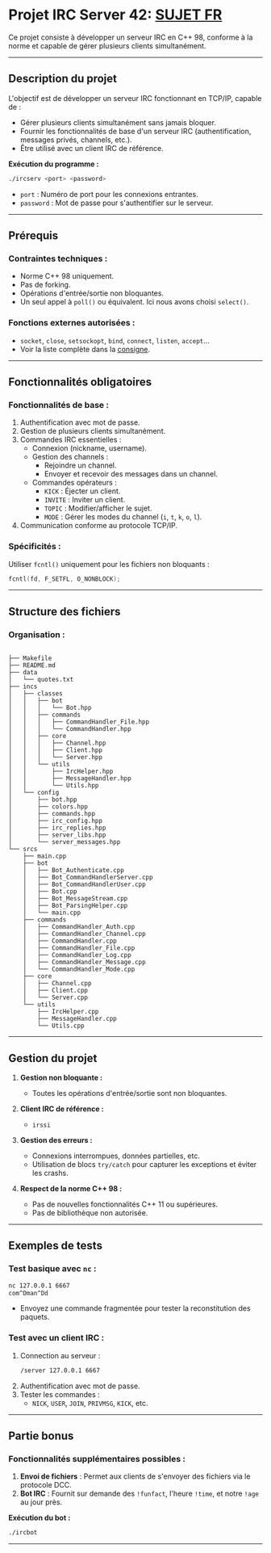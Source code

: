 # Projet IRC Server 42: [SUJET FR](https://github.com/ltorkia/ircserv/blob/main/fr.subject.pdf)

Ce projet consiste à développer un serveur IRC en C++ 98, conforme à la norme et capable de gérer plusieurs clients simultanément.

---

## **Description du projet**

L'objectif est de développer un serveur IRC fonctionnant en TCP/IP, capable de :
- Gérer plusieurs clients simultanément sans jamais bloquer.
- Fournir les fonctionnalités de base d'un serveur IRC (authentification, messages privés, channels, etc.).
- Être utilisé avec un client IRC de référence.

**Exécution du programme :**
```bash
./ircserv <port> <password>
```
- `port` : Numéro de port pour les connexions entrantes.
- `password` : Mot de passe pour s'authentifier sur le serveur.

---

## **Prérequis**

### Contraintes techniques :
- Norme C++ 98 uniquement.
- Pas de forking.
- Opérations d'entrée/sortie non bloquantes.
- Un seul appel à `poll()` ou équivalent. Ici nous avons choisi `select()`.

### Fonctions externes autorisées :
- `socket`, `close`, `setsockopt`, `bind`, `connect`, `listen`, `accept`...
- Voir la liste complète dans la [consigne](https://github.com/ltorkia/ircserv/blob/main/fr.subject.pdf).

---

## **Fonctionnalités obligatoires**

### Fonctionnalités de base :
1. Authentification avec mot de passe.
2. Gestion de plusieurs clients simultanément.
3. Commandes IRC essentielles :
   - Connexion (nickname, username).
   - Gestion des channels :
     - Rejoindre un channel.
     - Envoyer et recevoir des messages dans un channel.
   - Commandes opérateurs :
     - `KICK` : Éjecter un client.
     - `INVITE` : Inviter un client.
     - `TOPIC` : Modifier/afficher le sujet.
     - `MODE` : Gérer les modes du channel (`i`, `t`, `k`, `o`, `l`).
4. Communication conforme au protocole TCP/IP.

### Spécificités :
Utiliser `fcntl()` uniquement pour les fichiers non bloquants :
```cpp
fcntl(fd, F_SETFL, O_NONBLOCK);
```
---

## **Structure des fichiers**

### Organisation :
```

├── Makefile
├── README.md
├── data
│   └── quotes.txt
├── incs
│   ├── classes
│   │   ├── bot
│   │   │   └── Bot.hpp
│   │   ├── commands
│   │   │   ├── CommandHandler_File.hpp
│   │   │   └── CommandHandler.hpp
│   │   ├── core
│   │   │   ├── Channel.hpp
│   │   │   ├── Client.hpp
│   │   │   └── Server.hpp
│   │   └── utils
│   │       ├── IrcHelper.hpp
│   │       ├── MessageHandler.hpp
│   │       └── Utils.hpp
│   └── config
│       ├── bot.hpp
│       ├── colors.hpp
│       ├── commands.hpp
│       ├── irc_config.hpp
│       ├── irc_replies.hpp
│       ├── server_libs.hpp
│       └── server_messages.hpp
└── srcs
    ├── main.cpp
    ├── bot
    │   ├── Bot_Authenticate.cpp
    │   ├── Bot_CommandHandlerServer.cpp
    │   ├── Bot_CommandHandlerUser.cpp
    │   ├── Bot.cpp
    │   ├── Bot_MessageStream.cpp
    │   ├── Bot_ParsingHelper.cpp
    │   └── main.cpp
    ├── commands
    │   ├── CommandHandler_Auth.cpp
    │   ├── CommandHandler_Channel.cpp
    │   ├── CommandHandler.cpp
    │   ├── CommandHandler_File.cpp
    │   ├── CommandHandler_Log.cpp
    │   ├── CommandHandler_Message.cpp
    │   └── CommandHandler_Mode.cpp
    ├── core
    │   ├── Channel.cpp
    │   ├── Client.cpp
    │   └── Server.cpp
    └── utils
        ├── IrcHelper.cpp
        ├── MessageHandler.cpp
        └── Utils.cpp
```
---

## **Gestion du projet**

1. **Gestion non bloquante :**
   - Toutes les opérations d'entrée/sortie sont non bloquantes.

2. **Client IRC de référence :**
   - `irssi`

3. **Gestion des erreurs :**
   - Connexions interrompues, données partielles, etc.
   - Utilisation de blocs `try/catch` pour capturer les exceptions et éviter les crashs.

4. **Respect de la norme C++ 98 :**
   - Pas de nouvelles fonctionnalités C++ 11 ou supérieures.
   - Pas de bibliothèque non autorisée.

---

## **Exemples de tests**

### Test basique avec `nc` :
```bash
nc 127.0.0.1 6667
com^Dman^Dd
```
- Envoyez une commande fragmentée pour tester la reconstitution des paquets.

### Test avec un client IRC :
1. Connection au serveur :
   ```bash
   /server 127.0.0.1 6667
   ```
2. Authentification avec mot de passe.
3. Tester les commandes :
   - `NICK`, `USER`, `JOIN`, `PRIVMSG`, `KICK`, etc.

---

## **Partie bonus**

### Fonctionnalités supplémentaires possibles :
1. **Envoi de fichiers** : Permet aux clients de s'envoyer des fichiers via le protocole DCC.
2. **Bot IRC** : Fournit sur demande des `!funfact`, l'heure `!time`, et notre `!age` au jour près.

**Exécution du bot :**
```bash
./ircbot
```
---
